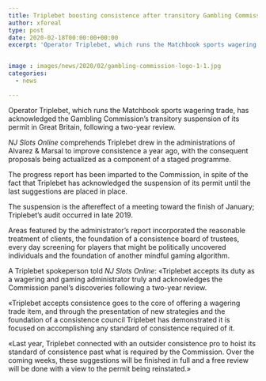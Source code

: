 ```yaml
---
title: Triplebet boosting consistence after transitory Gambling Commission suspension
author: xforeal 
type: post
date: 2020-02-18T00:00:00+00:00
excerpt: 'Operator Triplebet, which runs the Matchbook sports wagering trade, has acknowledged the Gambling Commission&amp;rsquo;s transitory suspension of its permit in Great Britain, following a two-year review '


image : images/news/2020/02/gambling-commission-logo-1-1.jpg
categories:
  - news

---
```

Operator Triplebet, which runs the Matchbook sports wagering trade, has acknowledged the Gambling Commission&rsquo;s transitory suspension of its permit in Great Britain, following a two-year review.

_NJ Slots Online_ comprehends Triplebet drew in the administrations of Alvarez & Marsal to improve consistence a year ago, with the consequent proposals being actualized as a component of a staged programme.

The progress report has been imparted to the Commission, in spite of the fact that Triplebet has acknowledged the suspension of its permit until the last suggestions are placed in place.

The suspension is the aftereffect of a meeting toward the finish of January; Triplebet&rsquo;s audit occurred in late 2019.

Areas featured by the administrator&#8217;s report incorporated the reasonable treatment of clients, the foundation of a consistence board of trustees, every day screening for players that might be politically uncovered individuals and the foundation of another mindful gaming algorithm.

A Triplebet spokeperson told _NJ Slots Online_: &#171;Triplebet accepts its duty as a wagering and gaming administrator truly and acknowledges the Commission panel&rsquo;s discoveries following a two-year review.&nbsp;

&#171;Triplebet accepts consistence goes to the core of offering a wagering trade item, and through the presentation of new strategies and the foundation of a consistence council Triplebet has demonstrated it is focused on accomplishing any standard of consistence required of it.

&#171;Last year, Triplebet connected with an outsider consistence pro to hoist its standard of consistence past what is required by the Commission. Over the coming weeks, these suggestions will be finished in full and a free review will be done with a view to the permit being reinstated.&#187;